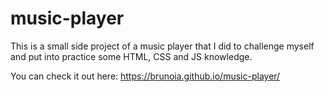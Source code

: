 # music-player

This is a small side project of a music player that I did to challenge myself and put into practice some HTML, CSS and JS knowledge.

You can check it out here: https://brunoia.github.io/music-player/
